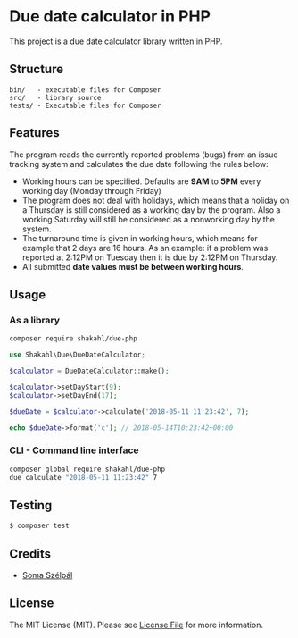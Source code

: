 # Due date calculator in PHP

This project is a due date calculator library written in PHP.

## Structure

```
bin/   - executable files for Composer
src/   - library source
tests/ - Executable files for Composer
```

## Features

The program reads the currently reported problems (bugs) from an issue tracking system and calculates the due date following the rules below: 
- Working hours can be specified. Defaults are **9AM** to **5PM** every working day (Monday through Friday) 
- The program does not deal with holidays, which means that a holiday on a Thursday is still considered as a working day by the program. Also a working Saturday will still be considered as a nonworking day by the system. 
- The turnaround time is given in working hours, which means for example that 2 days are 16 hours. As an example: if a problem was reported at 2:12PM on Tuesday then it is due by 2:12PM on Thursday. 
- All submitted **date values must be between working hours**.

## Usage

### As a library

```bash
composer require shakahl/due-php
```

```php
use Shakahl\Due\DueDateCalculator;

$calculator = DueDateCalculator::make();

$calculator->setDayStart(9);
$calculator->setDayEnd(17);

$dueDate = $calculator->calculate('2018-05-11 11:23:42', 7);

echo $dueDate->format('c'); // 2018-05-14T10:23:42+00:00

```

### CLI - Command line interface

```bash
composer global require shakahl/due-php
due calculate "2018-05-11 11:23:42" 7
```

## Testing

```bash
$ composer test
```

## Credits

- [Soma Szélpál][link-author]

## License

The MIT License (MIT). Please see [License File](LICENSE.md) for more information.

[ico-version]: https://img.shields.io/packagist/v/shakahl/due-php.svg?style=flat-square
[ico-license]: https://img.shields.io/badge/license-MIT-brightgreen.svg?style=flat-square
[ico-travis]: https://img.shields.io/travis/shakahl/due-php/master.svg?style=flat-square
[ico-scrutinizer]: https://img.shields.io/scrutinizer/coverage/g/shakahl/due-php.svg?style=flat-square
[ico-code-quality]: https://img.shields.io/scrutinizer/g/shakahl/due-php.svg?style=flat-square
[ico-downloads]: https://img.shields.io/packagist/dt/shakahl/due-php.svg?style=flat-square

[link-packagist]: https://packagist.org/packages/shakahl/due-php
[link-travis]: https://travis-ci.org/shakahl/due-php
[link-scrutinizer]: https://scrutinizer-ci.com/g/shakahl/due-php/code-structure
[link-code-quality]: https://scrutinizer-ci.com/g/shakahl/due-php
[link-downloads]: https://packagist.org/packages/shakahl/due-php
[link-author]: https://github.com/shakahl
[link-contributors]: ../../contributors
